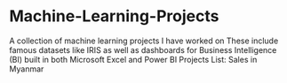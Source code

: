 # Machine-Learning-Projects
A collection of machine learning projects I have worked on
These include famous datasets like IRIS as well as dashboards for Business Intelligence (BI) built in both Microsoft Excel and Power BI
Projects List:
Sales in Myanmar
